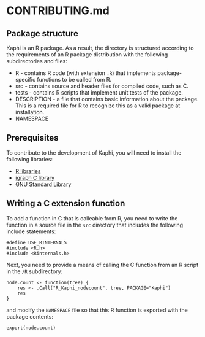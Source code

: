 # CONTRIBUTING.md

## Package structure
Kaphi is an R package.  As a result, the directory is structured according to the requirements of an R package distribution with the following subdirectories and files:
* R - contains R code (with extension `.R`) that implements package-specific functions to be called from R.
* src - contains source and header files for compiled code, such as C.
* tests - contains R scripts that implement unit tests of the package.
* DESCRIPTION - a file that contains basic information about the package.  This is a required file for R to recognize this as a valid package at installation.
* NAMESPACE

## Prerequisites
To contribute to the development of Kaphi, you will need to install the following libraries:

* [R libraries](https://cran.r-project.org/)
* [igraph C library](http://igraph.org/c/)
* [GNU Standard Library](https://www.gnu.org/software/gsl/)


## Writing a C extension function
To add a function in C that is calleable from R, you need to write the function in a source file in the `src` directory that includes the following include statements:
```
#define USE_RINTERNALS
#include <R.h>
#include <Rinternals.h>
```
Next, you need to provide a means of calling the C function from an R script in the `/R` subdirectory:
```
node.count <- function(tree) {
    res <- .Call("R_Kaphi_nodecount", tree, PACKAGE="Kaphi")
    res
}
```
and modify the `NAMESPACE` file so that this R function is exported with the package contents:
```
export(node.count)
```
